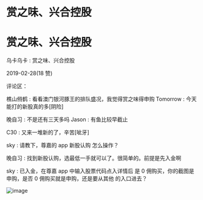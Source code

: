 # 赏之味、兴合控股

# 赏之味、兴合控股

乌卡乌卡 : 赏之味、兴合控股

2019-02-28(18 赞)

评论区：

樵山偫鹤 : 看看澳门银河豚王的排队盛况，我觉得赏之味得申购 Tomorrow : 今天能打的新股真的多[阴险]

晚自习 : 不是还有三天多吗 Jason : 有鱼比较早截止

C30 : 又来一堆新的了，辛苦[呲牙]

sky : 请教下，尊嘉的 app 新股认购 怎么操作？

晚自习 : 找到新股认购，选最低一手就可以了。很简单的。前提是先入金啊

sky : 已入金，在尊嘉 app 中输入股票代码点入详情后 是 0 佣购买，你的截图是申购，是否 0 佣购买就是申购，还是要从其他 的入口进去？

![image](img/Image_298.png)